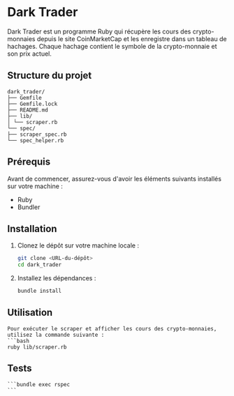 # Dark Trader

Dark Trader est un programme Ruby qui récupère les cours des crypto-monnaies depuis le site CoinMarketCap et les enregistre dans un tableau de hachages. Chaque hachage contient le symbole de la crypto-monnaie et son prix actuel.

## Structure du projet

    dark_trader/
    ├── Gemfile
    ├── Gemfile.lock
    ├── README.md
    ├── lib/
    │ └── scraper.rb
    └── spec/
    ├── scraper_spec.rb
    └── spec_helper.rb


## Prérequis

Avant de commencer, assurez-vous d'avoir les éléments suivants installés sur votre machine :

- Ruby
- Bundler

## Installation

1. Clonez le dépôt sur votre machine locale :

    ```bash
    git clone <URL-du-dépôt>
    cd dark_trader
    ```

2. Installez les dépendances :

    ```bash
    bundle install
    ```

## Utilisation
    Pour exécuter le scraper et afficher les cours des crypto-monnaies, utilisez la commande suivante :
    ```bash
    ruby lib/scraper.rb


## Tests
    ```bundle exec rspec
    ```
    
